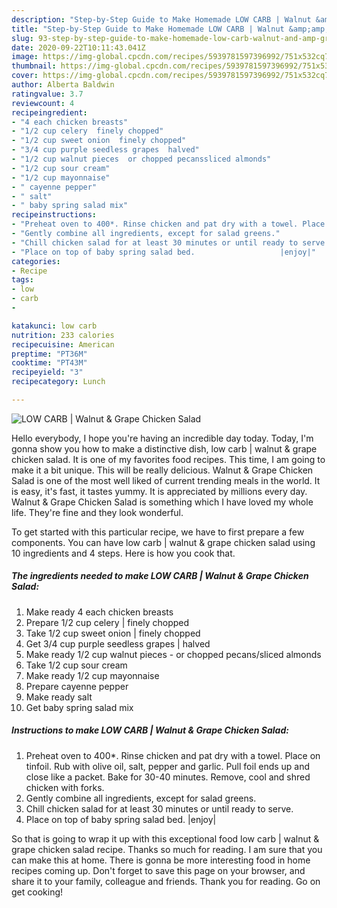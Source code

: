 ```yaml
---
description: "Step-by-Step Guide to Make Homemade LOW CARB | Walnut &amp;amp; Grape Chicken Salad"
title: "Step-by-Step Guide to Make Homemade LOW CARB | Walnut &amp;amp; Grape Chicken Salad"
slug: 93-step-by-step-guide-to-make-homemade-low-carb-walnut-and-amp-grape-chicken-salad
date: 2020-09-22T10:11:43.041Z
image: https://img-global.cpcdn.com/recipes/5939781597396992/751x532cq70/low-carb-walnut-grape-chicken-salad-recipe-main-photo.jpg
thumbnail: https://img-global.cpcdn.com/recipes/5939781597396992/751x532cq70/low-carb-walnut-grape-chicken-salad-recipe-main-photo.jpg
cover: https://img-global.cpcdn.com/recipes/5939781597396992/751x532cq70/low-carb-walnut-grape-chicken-salad-recipe-main-photo.jpg
author: Alberta Baldwin
ratingvalue: 3.7
reviewcount: 4
recipeingredient:
- "4 each chicken breasts"
- "1/2 cup celery  finely chopped"
- "1/2 cup sweet onion  finely chopped"
- "3/4 cup purple seedless grapes  halved"
- "1/2 cup walnut pieces  or chopped pecanssliced almonds"
- "1/2 cup sour cream"
- "1/2 cup mayonnaise"
- " cayenne pepper"
- " salt"
- " baby spring salad mix"
recipeinstructions:
- "Preheat oven to 400*. Rinse chicken and pat dry with a towel. Place on tinfoil. Rub with olive oil, salt, pepper and garlic. Pull foil ends up and close like a packet. Bake for 30-40 minutes. Remove, cool and shred chicken with forks."
- "Gently combine all ingredients, except for salad greens."
- "Chill chicken salad for at least 30 minutes or until ready to serve."
- "Place on top of baby spring salad bed.                   |enjoy|"
categories:
- Recipe
tags:
- low
- carb
- 

katakunci: low carb  
nutrition: 233 calories
recipecuisine: American
preptime: "PT36M"
cooktime: "PT43M"
recipeyield: "3"
recipecategory: Lunch

---
```



![LOW CARB | Walnut &amp; Grape Chicken Salad](https://img-global.cpcdn.com/recipes/5939781597396992/751x532cq70/low-carb-walnut-grape-chicken-salad-recipe-main-photo.jpg)

Hello everybody, I hope you're having an incredible day today. Today, I'm gonna show you how to make a distinctive dish, low carb | walnut &amp; grape chicken salad. It is one of my favorites food recipes. This time, I am going to make it a bit unique. This will be really delicious.
 Walnut &amp; Grape Chicken Salad is one of the most well liked of current trending meals in the world. It is easy, it's fast, it tastes yummy. It is appreciated by millions every day.  Walnut &amp; Grape Chicken Salad is something which I have loved my whole life. They're fine and they look wonderful.




To get started with this particular recipe, we have to first prepare a few components. You can have low carb | walnut &amp; grape chicken salad using 10 ingredients and 4 steps. Here is how you cook that.

##### The ingredients needed to make LOW CARB | Walnut &amp; Grape Chicken Salad:

1. Make ready 4 each chicken breasts
1. Prepare 1/2 cup celery | finely chopped
1. Take 1/2 cup sweet onion | finely chopped
1. Get 3/4 cup purple seedless grapes | halved
1. Make ready 1/2 cup walnut pieces - or chopped pecans/sliced almonds
1. Take 1/2 cup sour cream
1. Make ready 1/2 cup mayonnaise
1. Prepare  cayenne pepper
1. Make ready  salt
1. Get  baby spring salad mix




##### Instructions to make LOW CARB | Walnut &amp; Grape Chicken Salad:

1. Preheat oven to 400*. Rinse chicken and pat dry with a towel. Place on tinfoil. Rub with olive oil, salt, pepper and garlic. Pull foil ends up and close like a packet. Bake for 30-40 minutes. Remove, cool and shred chicken with forks.
1. Gently combine all ingredients, except for salad greens.
1. Chill chicken salad for at least 30 minutes or until ready to serve.
1. Place on top of baby spring salad bed.                   |enjoy|




So that is going to wrap it up with this exceptional food low carb | walnut &amp; grape chicken salad recipe. Thanks so much for reading. I am sure that you can make this at home. There is gonna be more interesting food in home recipes coming up. Don't forget to save this page on your browser, and share it to your family, colleague and friends. Thank you for reading. Go on get cooking!
